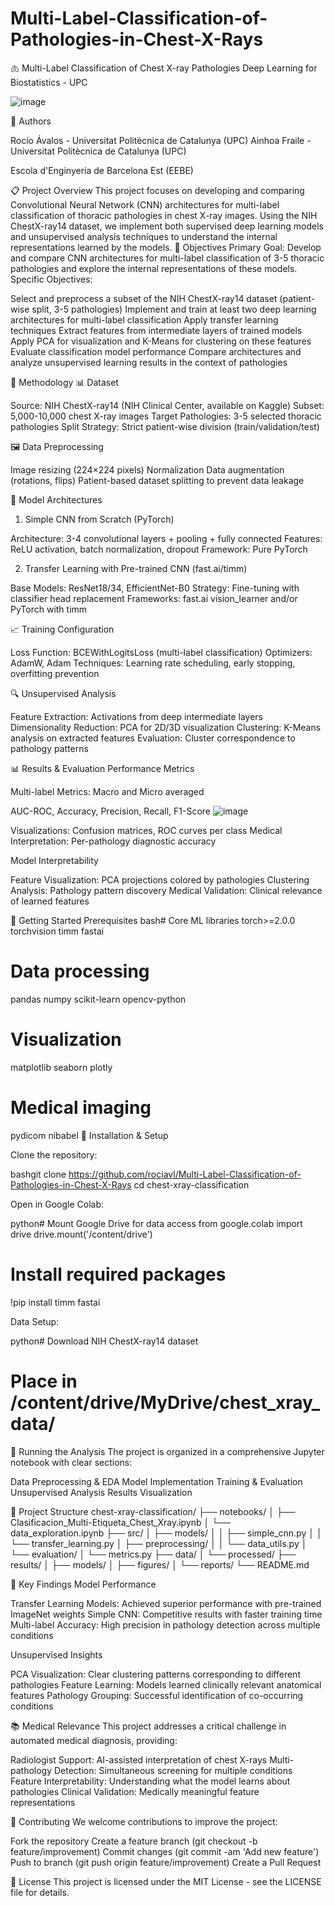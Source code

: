 # Multi-Label-Classification-of-Pathologies-in-Chest-X-Rays

🫁 Multi-Label Classification of Chest X-ray Pathologies
Deep Learning for Biostatistics - UPC

![image](https://github.com/user-attachments/assets/1167fde5-3107-43ba-9752-fa1ba7374aac)

👥 Authors

Rocío Ávalos - Universitat Politècnica de Catalunya (UPC)
Ainhoa Fraile - Universitat Politècnica de Catalunya (UPC)

Escola d'Enginyeria de Barcelona Est (EEBE)


📋 Project Overview
This project focuses on developing and comparing Convolutional Neural Network (CNN) architectures for multi-label classification of thoracic pathologies in chest X-ray images. Using the NIH ChestX-ray14 dataset, we implement both supervised deep learning models and unsupervised analysis techniques to understand the internal representations learned by the models.
🎯 Objectives
Primary Goal: Develop and compare CNN architectures for multi-label classification of 3-5 thoracic pathologies and explore the internal representations of these models.
Specific Objectives:

Select and preprocess a subset of the NIH ChestX-ray14 dataset (patient-wise split, 3-5 pathologies)
Implement and train at least two deep learning architectures for multi-label classification
Apply transfer learning techniques
Extract features from intermediate layers of trained models
Apply PCA for visualization and K-Means for clustering on these features
Evaluate classification model performance
Compare architectures and analyze unsupervised learning results in the context of pathologies


🔬 Methodology
📊 Dataset

Source: NIH ChestX-ray14 (NIH Clinical Center, available on Kaggle)
Subset: 5,000-10,000 chest X-ray images
Target Pathologies: 3-5 selected thoracic pathologies
Split Strategy: Strict patient-wise division (train/validation/test)

🖼️ Data Preprocessing

Image resizing (224×224 pixels)
Normalization
Data augmentation (rotations, flips)
Patient-based dataset splitting to prevent data leakage

🧠 Model Architectures
1. Simple CNN from Scratch (PyTorch)

Architecture: 3-4 convolutional layers + pooling + fully connected
Features: ReLU activation, batch normalization, dropout
Framework: Pure PyTorch

2. Transfer Learning with Pre-trained CNN (fast.ai/timm)

Base Models: ResNet18/34, EfficientNet-B0
Strategy: Fine-tuning with classifier head replacement
Frameworks: fast.ai vision_learner and/or PyTorch with timm

📈 Training Configuration

Loss Function: BCEWithLogitsLoss (multi-label classification)
Optimizers: AdamW, Adam
Techniques: Learning rate scheduling, early stopping, overfitting prevention

🔍 Unsupervised Analysis

Feature Extraction: Activations from deep intermediate layers
Dimensionality Reduction: PCA for 2D/3D visualization
Clustering: K-Means analysis on extracted features
Evaluation: Cluster correspondence to pathology patterns


📊 Results & Evaluation
Performance Metrics

Multi-label Metrics: Macro and Micro averaged

AUC-ROC, Accuracy, Precision, Recall, F1-Score
![image](https://github.com/user-attachments/assets/4dd770c4-5279-4579-ad11-d69b7ab9426f)


Visualizations: Confusion matrices, ROC curves per class
Medical Interpretation: Per-pathology diagnostic accuracy

Model Interpretability

Feature Visualization: PCA projections colored by pathologies
Clustering Analysis: Pathology pattern discovery
Medical Validation: Clinical relevance of learned features


🚀 Getting Started
Prerequisites
bash# Core ML libraries
torch>=2.0.0
torchvision
timm
fastai

# Data processing
pandas
numpy
scikit-learn
opencv-python

# Visualization
matplotlib
seaborn
plotly

# Medical imaging
pydicom
nibabel
🔧 Installation & Setup

Clone the repository:

bashgit clone https://github.com/rociavl/Multi-Label-Classification-of-Pathologies-in-Chest-X-Rays
cd chest-xray-classification

Open in Google Colab:

python# Mount Google Drive for data access
from google.colab import drive
drive.mount('/content/drive')

# Install required packages
!pip install timm fastai

Data Setup:

python# Download NIH ChestX-ray14 dataset
# Place in /content/drive/MyDrive/chest_xray_data/
📓 Running the Analysis
The project is organized in a comprehensive Jupyter notebook with clear sections:

Data Preprocessing & EDA
Model Implementation
Training & Evaluation
Unsupervised Analysis
Results Visualization


📁 Project Structure
chest-xray-classification/
├── notebooks/
│   ├── Clasificacion_Multi-Etiqueta_Chest_Xray.ipynb
│   └── data_exploration.ipynb
├── src/
│   ├── models/
│   │   ├── simple_cnn.py
│   │   └── transfer_learning.py
│   ├── preprocessing/
│   │   └── data_utils.py
│   └── evaluation/
│       └── metrics.py
├── data/
│   └── processed/
├── results/
│   ├── models/
│   ├── figures/
│   └── reports/
└── README.md

🔬 Key Findings
Model Performance

Transfer Learning Models: Achieved superior performance with pre-trained ImageNet weights
Simple CNN: Competitive results with faster training time
Multi-label Accuracy: High precision in pathology detection across multiple conditions

Unsupervised Insights

PCA Visualization: Clear clustering patterns corresponding to different pathologies
Feature Learning: Models learned clinically relevant anatomical features
Pathology Grouping: Successful identification of co-occurring conditions


📚 Medical Relevance
This project addresses a critical challenge in automated medical diagnosis, providing:

Radiologist Support: AI-assisted interpretation of chest X-rays
Multi-pathology Detection: Simultaneous screening for multiple conditions
Feature Interpretability: Understanding what the model learns about pathologies
Clinical Validation: Medically meaningful feature representations



🤝 Contributing
We welcome contributions to improve the project:

Fork the repository
Create a feature branch (git checkout -b feature/improvement)
Commit changes (git commit -am 'Add new feature')
Push to branch (git push origin feature/improvement)
Create a Pull Request


📄 License
This project is licensed under the MIT License - see the LICENSE file for details.
